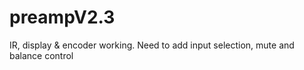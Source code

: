 # preampV2.3
IR, display &amp; encoder working. Need to add input selection, mute and balance control
